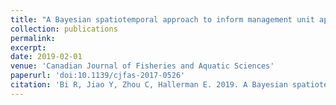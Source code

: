 ```yaml
---
title: "A Bayesian spatiotemporal approach to inform management unit appropriateness"
collection: publications
permalink: 
excerpt: 
date: 2019-02-01
venue: 'Canadian Journal of Fisheries and Aquatic Sciences'
paperurl: 'doi:10.1139/cjfas-2017-0526'
citation: 'Bi R, Jiao Y, Zhou C, Hallerman E. 2019. A Bayesian spatiotemporal approach to inform management unit appropriateness. Canadian Journal of Fisheries and Aquatic Sciences. 76(2): 217–237.'
---
```

